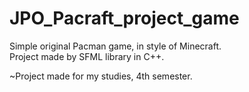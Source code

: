 # JPO_Pacraft_project_game
Simple original Pacman game, in style of Minecraft.    
Project made by SFML library in C++. 

~Project made for my studies, 4th semester.
